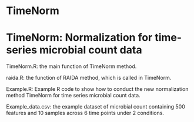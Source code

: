 # TimeNorm
# TimeNorm: Normalization for time-series microbial count data

TimeNorm.R: the main function of TimeNorm method. 

raida.R: the function of RAIDA method, which is called in TimeNorm.

Example.R: Example R code to show how to conduct the new normalization method TimeNorm for time series microbial count data.

Example_data.csv: the example dataset of microbial count containing 500 features and 10 samples across 6 time points under 2 conditions.
